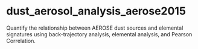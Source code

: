 # dust_aerosol_analysis_aerose2015
Quantify the relationship between AEROSE dust sources and elemental signatures using back-trajectory analysis, elemental analysis, and Pearson Correlation. 
